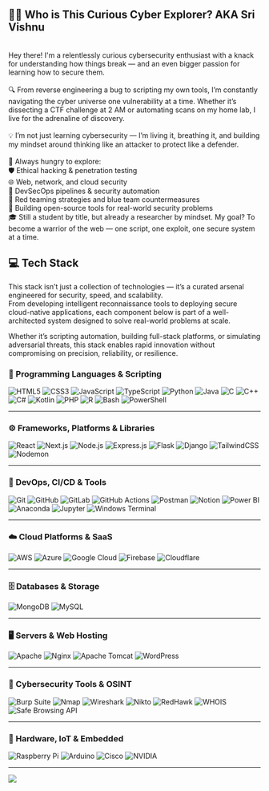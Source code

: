 ## 👨‍💻 Who is This Curious Cyber Explorer? AKA Sri Vishnu
<br>Hey there! I'm a relentlessly curious cybersecurity enthusiast with a knack for understanding how things break — and an even bigger passion for learning how to secure them.<br><br>🔍 From reverse engineering a bug to scripting my own tools, I’m constantly navigating the cyber universe one vulnerability at a time. Whether it’s dissecting a CTF challenge at 2 AM or automating scans on my home lab, I live for the adrenaline of discovery.<br><br>💡 I’m not just learning cybersecurity — I’m living it, breathing it, and building my mindset around thinking like an attacker to protect like a defender.<br><br>🧠 Always hungry to explore:<br>🛡 Ethical hacking & penetration testing<br>🌐 Web, network, and cloud security<br>🔁 DevSecOps pipelines & security automation<br>🎯 Red teaming strategies and blue team countermeasures<br>🔧 Building open-source tools for real-world security problems<br>🎓 Still a student by title, but already a researcher by mindset. My goal? To become a warrior of the web — one script, one exploit, one secure system at a time.

## 💻 Tech Stack
This stack isn’t just a collection of technologies — it’s a curated arsenal engineered for security, speed, and scalability.  
From developing intelligent reconnaissance tools to deploying secure cloud-native applications, each component below is part of a well-architected system designed to solve real-world problems at scale.  

Whether it’s scripting automation, building full-stack platforms, or simulating adversarial threats, this stack enables rapid innovation without compromising on precision, reliability, or resilience.

### 🧠 Programming Languages & Scripting  
![HTML5](https://img.shields.io/badge/HTML5-E34F26?style=for-the-badge&logo=html5&logoColor=white) ![CSS3](https://img.shields.io/badge/CSS3-1572B6?style=for-the-badge&logo=css3&logoColor=white) ![JavaScript](https://img.shields.io/badge/JavaScript-F7DF1E?style=for-the-badge&logo=javascript&logoColor=black) ![TypeScript](https://img.shields.io/badge/TypeScript-3178C6?style=for-the-badge&logo=typescript&logoColor=white) ![Python](https://img.shields.io/badge/Python-3776AB?style=for-the-badge&logo=python&logoColor=white) ![Java](https://img.shields.io/badge/Java-ED8B00?style=for-the-badge&logo=openjdk&logoColor=white) ![C](https://img.shields.io/badge/C-00599C?style=for-the-badge&logo=c&logoColor=white) ![C++](https://img.shields.io/badge/C++-00599C?style=for-the-badge&logo=c%2B%2B&logoColor=white) ![C#](https://img.shields.io/badge/C%23-239120?style=for-the-badge&logo=c-sharp&logoColor=white) ![Kotlin](https://img.shields.io/badge/Kotlin-7F52FF?style=for-the-badge&logo=kotlin&logoColor=white) ![PHP](https://img.shields.io/badge/PHP-777BB4?style=for-the-badge&logo=php&logoColor=white) ![R](https://img.shields.io/badge/R-276DC3?style=for-the-badge&logo=r&logoColor=white) ![Bash](https://img.shields.io/badge/Bash-4EAA25?style=for-the-badge&logo=gnu-bash&logoColor=white) ![PowerShell](https://img.shields.io/badge/PowerShell-5391FE?style=for-the-badge&logo=powershell&logoColor=white)

---

### ⚙️ Frameworks, Platforms & Libraries  
![React](https://img.shields.io/badge/React-20232A?style=for-the-badge&logo=react&logoColor=61DAFB) ![Next.js](https://img.shields.io/badge/Next.js-000000?style=for-the-badge&logo=next.js&logoColor=white) ![Node.js](https://img.shields.io/badge/Node.js-339933?style=for-the-badge&logo=node.js&logoColor=white) ![Express.js](https://img.shields.io/badge/Express.js-404D59?style=for-the-badge) ![Flask](https://img.shields.io/badge/Flask-000000?style=for-the-badge&logo=flask&logoColor=white) ![Django](https://img.shields.io/badge/Django-092E20?style=for-the-badge&logo=django&logoColor=white) ![TailwindCSS](https://img.shields.io/badge/TailwindCSS-06B6D4?style=for-the-badge&logo=tailwind-css&logoColor=white) ![Nodemon](https://img.shields.io/badge/Nodemon-76D04B?style=for-the-badge)

---

### 🧱 DevOps, CI/CD & Tools  
![Git](https://img.shields.io/badge/Git-F05032?style=for-the-badge&logo=git&logoColor=white) ![GitHub](https://img.shields.io/badge/GitHub-181717?style=for-the-badge&logo=github&logoColor=white) ![GitLab](https://img.shields.io/badge/GitLab-FC6D26?style=for-the-badge&logo=gitlab&logoColor=white) ![GitHub Actions](https://img.shields.io/badge/GitHub%20Actions-2088FF?style=for-the-badge&logo=github-actions&logoColor=white) ![Postman](https://img.shields.io/badge/Postman-FF6C37?style=for-the-badge&logo=postman&logoColor=white) ![Notion](https://img.shields.io/badge/Notion-000000?style=for-the-badge&logo=notion&logoColor=white) ![Power BI](https://img.shields.io/badge/Power%20BI-F2C811?style=for-the-badge&logo=powerbi&logoColor=black) ![Anaconda](https://img.shields.io/badge/Anaconda-42B029?style=for-the-badge&logo=anaconda&logoColor=white) ![Jupyter](https://img.shields.io/badge/Jupyter-F37626?style=for-the-badge&logo=jupyter&logoColor=white) ![Windows Terminal](https://img.shields.io/badge/Windows%20Terminal-4D4D4D?style=for-the-badge&logo=windows-terminal&logoColor=white)

---

### ☁️ Cloud Platforms & SaaS  
![AWS](https://img.shields.io/badge/AWS-232F3E?style=for-the-badge&logo=amazon-aws&logoColor=white) ![Azure](https://img.shields.io/badge/Azure-0078D4?style=for-the-badge&logo=microsoft-azure&logoColor=white) ![Google Cloud](https://img.shields.io/badge/Google%20Cloud-4285F4?style=for-the-badge&logo=google-cloud&logoColor=white) ![Firebase](https://img.shields.io/badge/Firebase-FFCA28?style=for-the-badge&logo=firebase&logoColor=black) ![Cloudflare](https://img.shields.io/badge/Cloudflare-F38020?style=for-the-badge&logo=cloudflare&logoColor=white)

---

### 🗄️ Databases & Storage  
![MongoDB](https://img.shields.io/badge/MongoDB-47A248?style=for-the-badge&logo=mongodb&logoColor=white) ![MySQL](https://img.shields.io/badge/MySQL-4479A1?style=for-the-badge&logo=mysql&logoColor=white)

---

### 🖥️ Servers & Web Hosting  
![Apache](https://img.shields.io/badge/Apache-D22128?style=for-the-badge&logo=apache&logoColor=white) ![Nginx](https://img.shields.io/badge/Nginx-009639?style=for-the-badge&logo=nginx&logoColor=white) ![Apache Tomcat](https://img.shields.io/badge/Tomcat-F8DC75?style=for-the-badge&logo=apachetomcat&logoColor=black) ![WordPress](https://img.shields.io/badge/WordPress-21759B?style=for-the-badge&logo=wordpress&logoColor=white)

---

### 🔐 Cybersecurity Tools & OSINT  
![Burp Suite](https://img.shields.io/badge/Burp%20Suite-FF7139?style=for-the-badge&logo=burpsuite&logoColor=white) ![Nmap](https://img.shields.io/badge/Nmap-004660?style=for-the-badge) ![Wireshark](https://img.shields.io/badge/Wireshark-1679A7?style=for-the-badge&logo=wireshark&logoColor=white) ![Nikto](https://img.shields.io/badge/Nikto-009FDA?style=for-the-badge) ![RedHawk](https://img.shields.io/badge/RedHawk-A81D33?style=for-the-badge) ![WHOIS](https://img.shields.io/badge/WHOIS-2962FF?style=for-the-badge) ![Safe Browsing API](https://img.shields.io/badge/Google%20Safe%20Browsing-34A853?style=for-the-badge)

---

### 🔧 Hardware, IoT & Embedded  
![Raspberry Pi](https://img.shields.io/badge/Raspberry%20Pi-C51A4A?style=for-the-badge&logo=raspberry-pi&logoColor=white) ![Arduino](https://img.shields.io/badge/Arduino-00979D?style=for-the-badge&logo=arduino&logoColor=white) ![Cisco](https://img.shields.io/badge/Cisco-1BA0D7?style=for-the-badge&logo=cisco&logoColor=white) ![NVIDIA](https://img.shields.io/badge/NVIDIA-76B900?style=for-the-badge&logo=nvidia&logoColor=white)

---

![](https://github-readme-stats.vercel.app/api/top-langs/?username=SriVishnu-999&theme=dark&hide_border=false&include_all_commits=true&count_private=true&layout=compact)


